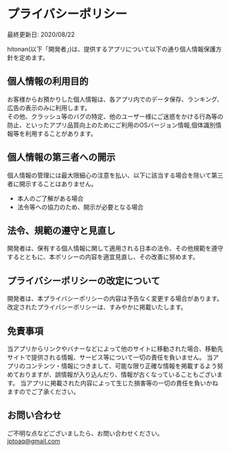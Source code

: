 # プライバシーポリシー

最終更新日: 2020/08/22  

hitonan(以下「開発者」)は、提供するアプリについて以下の通り個人情報保護方針を定めます。  

## 個人情報の利用目的

お客様からお預かりした個人情報は、各アプリ内でのデータ保存、ランキング、広告の表示のみに利用します。  
その他、クラッシュ等のバグの特定、他のユーザー様にご迷惑をかける行為等の防止、といったアプリ品質向上のためにご利用のOSバージョン情報,個体識別情報等を利用することがあります。  

## 個人情報の第三者への開示

個人情報の管理には最大限細心の注意を払い、以下に該当する場合を除いて第三者に開示することはありません。  

- 本人のご了解がある場合  
- 法令等への協力のため、開示が必要となる場合  

## 法令、規範の遵守と見直し

開発者は、保有する個人情報に関して適用される日本の法令、その他規範を遵守するとともに、本ポリシーの内容を適宜見直し、その改善に努めます。  

## プライバシーポリシーの改定について

開発者は、本プライバシーポリシーの内容は予告なく変更する場合があります。改定されたプライバシーポリシーは、すみやかに掲載いたします。  

## 免責事項

当アプリからリンクやバナーなどによって他のサイトに移動された場合、移動先サイトで提供される情報、サービス等について一切の責任を負いません。 当アプリのコンテンツ・情報につきまして、可能な限り正確な情報を掲載するよう努めておりますが、誤情報が入り込んだり、情報が古くなっていることもございます。 当アプリに掲載された内容によって生じた損害等の一切の責任を負いかねますのでご了承ください。  

## お問い合わせ

ご不明な点などございましたら、お問い合わせください。  
jptoaq@gmail.com  
